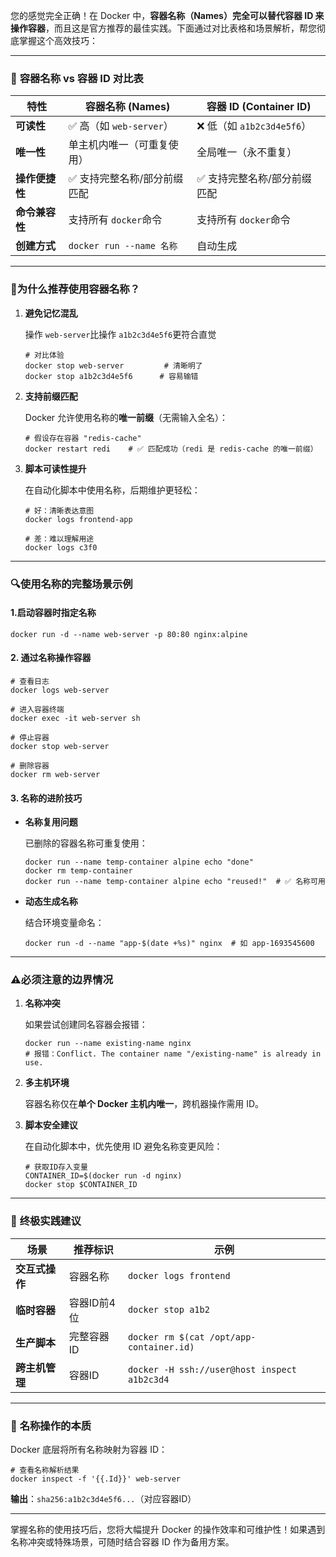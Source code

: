 您的感觉完全正确！在 Docker 中，​**​容器名称（Names）完全可以替代容器 ID 来操作容器​**​，而且这是官方推荐的最佳实践。下面通过对比表格和场景解析，帮您彻底掌握这个高效技巧：

---
### 📌 ​**​容器名称 vs 容器 ID 对比表​**​

| 特性            | 容器名称 (Names)           | 容器 ID (Container ID)  |
| ------------- | ---------------------- | --------------------- |
| ​**​可读性​**​   | ✅ 高（如 `web-server`）    | ❌ 低（如 `a1b2c3d4e5f6`） |
| ​**​唯一性​**​   | 单主机内唯一（可重复使用）          | 全局唯一（永不重复）            |
| ​**​操作便捷性​**​ | ✅ 支持完整名称/部分前缀匹配        | ✅ 支持完整名称/部分前缀匹配       |
| ​**​命令兼容性​**​ | 支持所有 `docker`命令        | 支持所有 `docker`命令       |
| ​**​创建方式​**​  | `docker run --name 名称` | 自动生成                  |

---

### 🚀 ​**​为什么推荐使用容器名称？​**​

1. ​**​避免记忆混乱​**​
    
    操作 `web-server`比操作 `a1b2c3d4e5f6`更符合直觉
    
    ```
    # 对比体验
    docker stop web-server         # 清晰明了
    docker stop a1b2c3d4e5f6      # 容易输错
    ```
    
2. ​**​支持前缀匹配​**​
    
    Docker 允许使用名称的​**​唯一前缀​**​（无需输入全名）：
    
    ```
    # 假设存在容器 "redis-cache"
    docker restart redi    # ✅ 匹配成功（redi 是 redis-cache 的唯一前缀）
    ```
    
3. ​**​脚本可读性提升​**​
    
    在自动化脚本中使用名称，后期维护更轻松：
    
    ```
    # 好：清晰表达意图
    docker logs frontend-app
    
    # 差：难以理解用途
    docker logs c3f0
    ```
    

---

### 🔍 ​**​使用名称的完整场景示例​**​

#### 1. ​**​启动容器时指定名称​**​

```
docker run -d --name web-server -p 80:80 nginx:alpine
```

#### 2. ​**​通过名称操作容器​**​

```
# 查看日志
docker logs web-server

# 进入容器终端
docker exec -it web-server sh

# 停止容器
docker stop web-server

# 删除容器
docker rm web-server
```

#### 3. ​**​名称的进阶技巧​**​

- ​**​名称复用问题​**​
    
    已删除的容器名称可重复使用：
    
    ```
    docker run --name temp-container alpine echo "done"
    docker rm temp-container
    docker run --name temp-container alpine echo "reused!"  # ✅ 名称可用
    ```
    
- ​**​动态生成名称​**​
    
    结合环境变量命名：
    
    ```
    docker run -d --name "app-$(date +%s)" nginx  # 如 app-1693545600
    ```
    

---

### ⚠️ ​**​必须注意的边界情况​**​

1. ​**​名称冲突​**​
    
    如果尝试创建同名容器会报错：
    
    ```
    docker run --name existing-name nginx
    # 报错：Conflict. The container name "/existing-name" is already in use.
    ```
    
2. ​**​多主机环境​**​
    
    容器名称仅在​**​单个 Docker 主机内唯一​**​，跨机器操作需用 ID。
    
3. ​**​脚本安全建议​**​
    
    在自动化脚本中，优先使用 ID 避免名称变更风险：
    
    ```
    # 获取ID存入变量
    CONTAINER_ID=$(docker run -d nginx)
    docker stop $CONTAINER_ID
    ```
    

---

### 💎 ​**​终极实践建议​**​

|场景|推荐标识|示例|
|---|---|---|
|​**​交互式操作​**​|容器名称|`docker logs frontend`|
|​**​临时容器​**​|容器ID前4位|`docker stop a1b2`|
|​**​生产脚本​**​|完整容器ID|`docker rm $(cat /opt/app-container.id)`|
|​**​跨主机管理​**​|容器ID|`docker -H ssh://user@host inspect a1b2c3d4`|

---

### 🌟 ​**​名称操作的本质​**​

Docker 底层将所有名称映射为容器 ID：

```
# 查看名称解析结果
docker inspect -f '{{.Id}}' web-server
```

​**​输出​**​：`sha256:a1b2c3d4e5f6...`（对应容器ID）

---

掌握名称的使用技巧后，您将大幅提升 Docker 的操作效率和可维护性！如果遇到名称冲突或特殊场景，可随时结合容器 ID 作为备用方案。